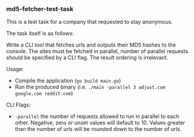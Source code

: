 ### md5-fetcher-test-task

This is a test task for a company that requested to stay anonymous.

The task itself is as follows:

Write a CLI tool that fetches urls and outputs their MD5 hashes to the console. The sites must be fetched in parallel, number of parallel requests should be specified by a CLI flag. The result ordering is irrelevant.

Usage:

 - Compile the application (`go build main.go`)
 - Run the produced binary (i.e. `./main -parallel 3 adjust.com google.com reddit.com`)

CLI Flags: 

 - `-parallel` the number of requests allowed to run in parallel to each other. Negative, zero or unset values will default to 10. Values greater than the number of urls will be rounded down to the number of urls.

